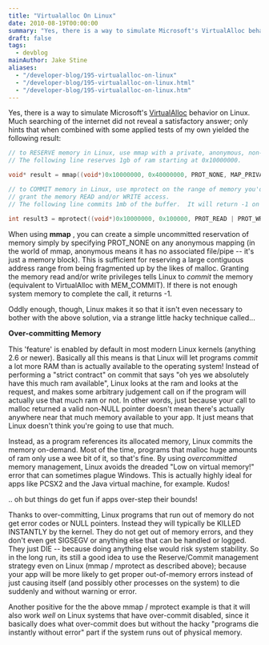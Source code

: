 ```yaml
---
title: "Virtualalloc On Linux"
date: 2010-08-19T00:00:00
summary: "Yes, there is a way to simulate Microsoft's VirtualAlloc behavior on Linux"
draft: false
tags:
  - devblog
mainAuthor: Jake Stine
aliases:
  - "/developer-blog/195-virtualalloc-on-linux"
  - "/developer-blog/195-virtualalloc-on-linux.html"
  - "/developer-blog/195-virtualalloc-on-linux.htm"
---
```


Yes, there is a way to simulate Microsoft's
[VirtualAlloc](http://msdn.microsoft.com/en-us/library/aa366887.aspx)
behavior on Linux. Much searching of the internet did not reveal a
satisfactory answer; only hints that when combined with some applied
tests of my own yielded the following result:

```cpp
// to RESERVE memory in Linux, use mmap with a private, anonymous, non-accessible mapping.
// The following line reserves 1gb of ram starting at 0x10000000.

void* result = mmap((void*)0x10000000, 0x40000000, PROT_NONE, MAP_PRIVATE | MAP_ANON, -1, 0);

// to COMMIT memory in Linux, use mprotect on the range of memory you'd like to commit, and
// grant the memory READ and/or WRITE access.
// The following line commits 1mb of the buffer.  It will return -1 on out of memory errors.

int result3 = mprotect((void*)0x10000000, 0x100000, PROT_READ | PROT_WRITE);
```

When using **mmap** , you can create a simple uncommitted reservation of
memory simply by specifying PROT\_NONE on any anonymous mapping (in the
world of mmap, anonymous means it has no associated file/pipe -- it's
just a memory block). This is sufficient for reserving a large
contiguous address range from being fragmented up by the likes of
malloc. Granting the memory read and/or write privileges tells Linux to
*commit* the memory (equivalent to VirtualAlloc with MEM\_COMMIT). If
there is not enough system memory to complete the call, it returns -1.

Oddly enough, though, Linux makes it so that it isn't even necessary to
bother with the above solution, via a strange little hacky technique
called...

<span style="font-size: 11pt;"> **Over-committing Memory** </span>

This 'feature' is enabled by default in most modern Linux kernels
(anything 2.6 or newer). Basically all this means is that Linux will let
programs *commit* a lot more RAM than is actually available to the
operating system! Instead of performing a "strict contract" on commit
that says "oh yes we absolutely have this much ram available", Linux
looks at the ram and looks at the request, and makes some arbitrary
judgement call on if the program will actually use that much ram or not.
In other words, just because your call to malloc returned a valid
non-NULL pointer doesn't mean there's actually anywhere near that much
memory available to your app. It just means that Linux doesn't think
you're going to use that much.

Instead, as a program references its allocated memory, Linux commits the
memory on-demand. Most of the time, programs that malloc huge amounts of
ram only use a wee bit of it, so that's fine. By using *overcommitted*
memory management, Linux avoids the dreaded "Low on virtual memory!"
error that can sometimes plague Windows. This is actually highly ideal
for apps like PCSX2 and the Java virtual machine, for example. Kudos!

.. oh but things do get fun if apps over-step their bounds!

Thanks to over-committing, Linux programs that run out of memory do not
get error codes or NULL pointers. Instead they will typically be KILLED
INSTANTLY by the kernel. They do not get out of memory errors, and they
don't even get SIGSEGV or anything else that can be handled or logged.
They just DIE -- because doing anything else would risk system
stability. So in the long run, its still a good idea to use the
Reserve/Commit management strategy even on Linux (mmap / mprotect as
described above); because your app will be more likely to get proper
out-of-memory errors instead of just causing itself (and possibly other
processes on the system) to die suddenly and without warning or error.

Another positive for the the above mmap / mprotect example is that it
will also work *well* on Linux systems that have over-commit disabled,
since it basically does what over-commit does but without the hacky
"programs die instantly without error" part if the system runs out of
physical memory.
